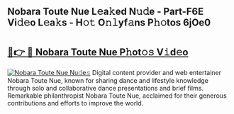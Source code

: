 ## Nobara Toute Nue L𝚎a𝚔ed N𝚞𝚍e - Part-F6E Vi𝚍𝚎o L𝚎a𝚔s - H𝚘𝚝 O𝚗𝚕yf𝚊ns P𝚑𝚘tos 6jOe0

# <h2><a href="http://kfd5sdg.oniu.top/?m=Nobara+Toute+Nue">🔗👉 🔴 Nobara Toute Nue P𝚑ot𝚘𝚜 V𝚒d𝚎o</a></h2>

[![Nobara Toute Nue Nu𝚍e𝚜](https://i.imgur.com/0qMVB7G.gif)](http://kfd5sdg.oniu.top/?m=Nobara+Toute+Nue)
Digital content provider and web entertainer Nobara Toute Nue, known for sharing dance and lifestyle knowledge through solo and collaborative dance presentations and brief films. Remarkable philanthropist Nobara Toute Nue, acclaimed for their generous contributions and efforts to improve the world.  

